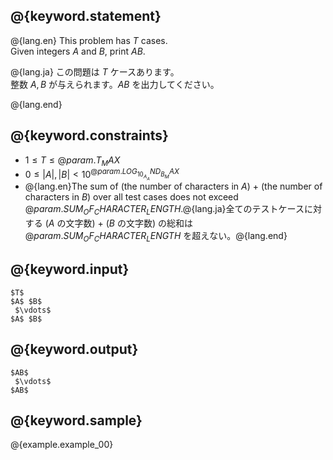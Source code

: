 ## @{keyword.statement}

@{lang.en}
This problem has $T$ cases.  
Given integers $A$ and $B$, print $AB$. 

@{lang.ja}
この問題は $T$ ケースあります。  
整数 $A, B$ が与えられます。$AB$ を出力してください。

@{lang.end}

## @{keyword.constraints}

- $1 \leq T \leq @{param.T_MAX}$
- $0 \leq |A|, |B| < 10^{@{param.LOG_10_A_AND_B_MAX}}$
- @{lang.en}The sum of (the number of characters in $A$) $+$ (the number of characters in $B$) over all test cases does not exceed $@{param.SUM_OF_CHARACTER_LENGTH}$.@{lang.ja}全てのテストケースに対する ($A$ の文字数) $+$ ($B$ の文字数) の総和は $@{param.SUM_OF_CHARACTER_LENGTH}$ を超えない。@{lang.end}

## @{keyword.input}

```
$T$
$A$ $B$
 $\vdots$
$A$ $B$
```

## @{keyword.output}

```
$AB$
 $\vdots$
$AB$
```

## @{keyword.sample}

@{example.example_00}
